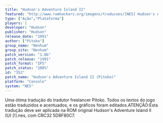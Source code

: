 ```yaml
---
title: "Hudson's Adventure Island II"
featured: "http://www.romhackers.org/imagens/traducoes/[NES] Hudson's Adventure Island II - Pitoko - 1.png"
type: ["Ação","Plataforma"]
players: 1
developer: "Hudson"
publisher: "Hudson"
release_date: "1991"
author: ["Pitoko"]
group_name: "Nenhum"
group_site: "Nenhum"
patch_version: "1.0b"
patch_release: "1991"
patch_format: "IPS"
patch_status: "100%"
id: "352"
patch_name: "Hudson's Adventure Island II (Pitoko)"
platform: "Console"
system: "NES"
---
```


Uma ótima tradução do tradutor freelancer Pitoko. Todos os textos do jogo estão traduzidos e acentuados, e os gráficos foram editados.ATENÇÃO:Esta tradução deve ser aplicada na ROM original Hudson's Adventure Island II (U) [!].nes, com CRC32 5D8F80C7.